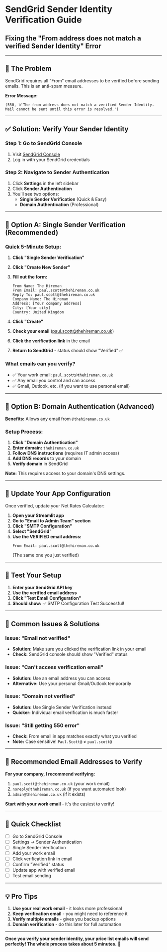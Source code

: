 # SendGrid Sender Identity Verification Guide
## Fixing the "From address does not match a verified Sender Identity" Error

---

## 🚨 **The Problem**
SendGrid requires all "From" email addresses to be verified before sending emails. This is an anti-spam measure.

**Error Message:**
```
(550, b'The from address does not match a verified Sender Identity. Mail cannot be sent until this error is resolved.')
```

---

## ✅ **Solution: Verify Your Sender Identity**

### **Step 1: Go to SendGrid Console**
1. Visit [SendGrid Console](https://app.sendgrid.com/)
2. Log in with your SendGrid credentials

### **Step 2: Navigate to Sender Authentication**
1. Click **Settings** in the left sidebar
2. Click **Sender Authentication**
3. You'll see two options:
   - **Single Sender Verification** (Quick & Easy)
   - **Domain Authentication** (Professional)

---

## 🎯 **Option A: Single Sender Verification (Recommended)**

### **Quick 5-Minute Setup:**

1. **Click "Single Sender Verification"**
2. **Click "Create New Sender"**
3. **Fill out the form:**
   ```
   From Name: The Hireman
   From Email: paul.scott@thehireman.co.uk
   Reply To: paul.scott@thehireman.co.uk
   Company Name: The Hireman
   Address: [Your company address]
   City: [Your city]
   Country: United Kingdom
   ```

4. **Click "Create"**
5. **Check your email** (paul.scott@thehireman.co.uk)
6. **Click the verification link** in the email
7. **Return to SendGrid** - status should show "Verified" ✅

### **What emails can you verify?**
- ✅ Your work email: `paul.scott@thehireman.co.uk`
- ✅ Any email you control and can access
- ✅ Gmail, Outlook, etc. (if you want to use personal email)

---

## 🏢 **Option B: Domain Authentication (Advanced)**

**Benefits:** Allows any email from `@thehireman.co.uk`

### **Setup Process:**
1. **Click "Domain Authentication"**
2. **Enter domain:** `thehireman.co.uk`
3. **Follow DNS instructions** (requires IT admin access)
4. **Add DNS records** to your domain
5. **Verify domain** in SendGrid

**Note:** This requires access to your domain's DNS settings.

---

## 🔧 **Update Your App Configuration**

Once verified, update your Net Rates Calculator:

1. **Open your Streamlit app**
2. **Go to "Email to Admin Team" section**
3. **Click "SMTP Configuration"**
4. **Select "SendGrid"**
5. **Use the VERIFIED email address:**
   ```
   From Email: paul.scott@thehireman.co.uk
   ```
   (The same one you just verified)

---

## 🧪 **Test Your Setup**

1. **Enter your SendGrid API key**
2. **Use the verified email address**
3. **Click "Test Email Configuration"**
4. **Should show:** ✅ SMTP Configuration Test Successful!

---

## 🚨 **Common Issues & Solutions**

### **Issue: "Email not verified"**
- **Solution:** Make sure you clicked the verification link in your email
- **Check:** SendGrid console should show "Verified" status

### **Issue: "Can't access verification email"**
- **Solution:** Use an email address you can access
- **Alternative:** Use your personal Gmail/Outlook temporarily

### **Issue: "Domain not verified"**
- **Solution:** Use Single Sender Verification instead
- **Quicker:** Individual email verification is much faster

### **Issue: "Still getting 550 error"**
- **Check:** From email in app matches exactly what you verified
- **Note:** Case sensitive! `Paul.Scott@` ≠ `paul.scott@`

---

## 📧 **Recommended Email Addresses to Verify**

**For your company, I recommend verifying:**
1. `paul.scott@thehireman.co.uk` (your work email)
2. `noreply@thehireman.co.uk` (if you want automated look)
3. `admin@thehireman.co.uk` (if it exists)

**Start with your work email** - it's the easiest to verify!

---

## 🎯 **Quick Checklist**

- [ ] Go to SendGrid Console
- [ ] Settings → Sender Authentication
- [ ] Single Sender Verification
- [ ] Add your work email
- [ ] Click verification link in email
- [ ] Confirm "Verified" status
- [ ] Update app with verified email
- [ ] Test email sending

---

## 💡 **Pro Tips**

1. **Use your real work email** - it looks more professional
2. **Keep verification email** - you might need to reference it
3. **Verify multiple emails** - gives you backup options
4. **Domain verification** - do this later for full automation

---

**Once you verify your sender identity, your price list emails will send perfectly! The whole process takes about 5 minutes.** 🚀

